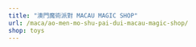 ```yaml
---
title: "澳門魔術派對 MACAU MAGIC SHOP"
url: /maca/ao-men-mo-shu-pai-dui-macau-magic-shop/
shop: toys
---
```

